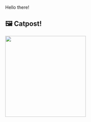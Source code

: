 Hello there!



## 🖼️ Catpost!

<sub>
    <img src="https://cdn2.thecatapi.com/images/rUW0Tua9W.jpg" height="256">
</sub>

